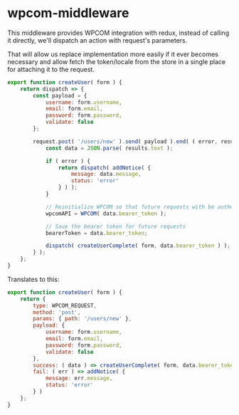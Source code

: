 # wpcom-middleware
This middleware provides WPCOM integration with redux,
instead of calling it directly, we'll dispatch an action with request's parameters.

That will allow us replace implementation more easily if it ever becomes necessary
and allow fetch the token/locale from the store in a single place for attaching it to the
request.

```javascript
export function createUser( form ) {
	return dispatch => {
		const payload = {
			username: form.username,
			email: form.email,
			password: form.password,
			validate: false
		};

		request.post( '/users/new' ).send( payload ).end( ( error, results ) => {
			const data = JSON.parse( results.text );

			if ( error ) {
				return dispatch( addNotice( {
					message: data.message,
					status: 'error'
				} ) );
			}

			// Reinitialize WPCOM so that future requests with be authed
			wpcomAPI = WPCOM( data.bearer_token );

			// Save the bearer token for future requests
			bearerToken = data.bearer_token;

			dispatch( createUserComplete( form, data.bearer_token ) );
		} );
	};
}
```

Translates to this:
```javascript
export function createUser( form ) {
	return {
		type: WPCOM_REQUEST,
		method: 'post',
		params: { path: '/users/new' },
		payload: {
			username: form.username,
			email: form.email,
			password: form.password,
			validate: false
		},
		success: ( data ) => createUserComplete( form, data.bearer_token ),
		fail: ( err ) => addNotice( {
			message: err.message,
			status: 'error'
		} )
	};
}
```